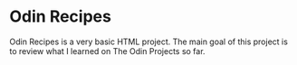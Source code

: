 # Odin Recipes

Odin Recipes is a very basic HTML project.
The main goal of this project is to review what I learned on The Odin Projects so far.